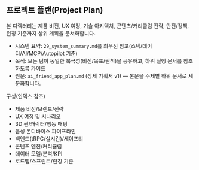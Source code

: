 ## 프로젝트 플랜(Project Plan)

본 디렉터리는 제품 비전, UX 여정, 기술 아키텍처, 콘텐츠/커리큘럼 전략, 안전/정책, 런칭 기준까지 상위 계획을 문서화합니다.

- 시스템 요약: `29_system_summary.md`를 최우선 참고(스택/데이터/AI/MCP/Autopilot 기준)
- 목적: 모든 팀이 동일한 북극성(비전/목표/원칙)을 공유하고, 하위 실행 문서를 참조하도록 가이드
- 원문: `ai_friend_app_plan.md` (상세 기획서 v1) — 본문을 주제별 하위 문서로 세분화합니다.

구성(인덱스 참조)
- 제품 비전/브랜드/전략
- UX 여정 및 시나리오
- 3D 씬/캐릭터/행동 매핑
- 음성 온디바이스 파이프라인
- 백엔드(tRPC/실시간)/세이프티
- 콘텐츠 엔진/커리큘럼
- 데이터 모델/분석/KPI
- 로드맵/스프린트/런칭 기준
